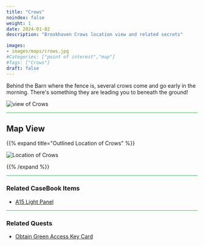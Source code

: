 ```yaml
---
title: "Crows"
noindex: false
weight: 1
date: 2024-01-02
description: "Brookhaven Crows location view and related secrets"

images:
- images/maps/crows.jpg
#Categories: ["point of interest","map"]
#Tags: ["Crows"]
draft: false
--- 
```


Behind the Barn where the fence is, several crows come and go early in the morning. There's something they are leading you to beneath the ground!

![view of Crows](/images/maps/crows.jpg)

<hr style="background-color: #28b44c" size=8>

## Map View

{{% expand title="Outlined Location of Crows" %}}

![Location of Crows](/images/maps/crows.png)

{{% /expand %}}

<hr style="background-color: #28b44c" size=8>

### Related CaseBook Items

- [A15 Light Panel](/casebook/light_panel/#a15)

<hr style="background-color: #28b44c" size=8>

### Related Quests

- [Obtain Green Access Key Card](/lore/special_tools/green_key_card)